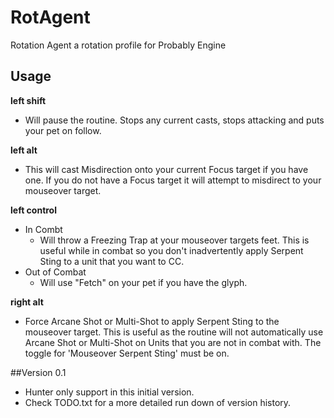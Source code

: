 # RotAgent
Rotation Agent a rotation profile for Probably Engine

## Usage
**left shift**
* Will pause the routine. Stops any current casts, stops attacking and puts your pet on follow.

**left alt**
* This will cast Misdirection onto your current Focus target if you have one. If you do not have a Focus target it will attempt to misdirect to your mouseover target.

**left control**
* In Combt
  * Will throw a Freezing Trap at your mouseover targets feet. This is useful while in combat so you don't inadvertently apply Serpent Sting to a unit that you want to CC.
* Out of Combat
  * Will use "Fetch" on your pet if you have the glyph.

**right alt**
* Force Arcane Shot or Multi-Shot to apply Serpent Sting to the mouseover target. This is useful as the routine will not automatically use Arcane Shot or Multi-Shot on Units that you are not in combat with. The toggle for 'Mouseover Serpent Sting' must be on.

##Version 0.1
- Hunter only support in this initial version.
- Check TODO.txt for a more detailed run down of version history.
